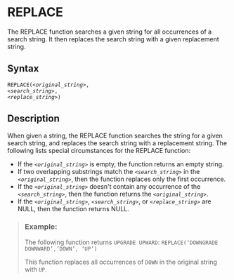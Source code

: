 <!-- loiod9cc50188ebf4a218aa96775b1eeb6b2 -->

# REPLACE

The REPLACE function searches a given string for all occurrences of a search string. It then replaces the search string with a given replacement string.



<a name="loiod9cc50188ebf4a218aa96775b1eeb6b2__section_tsk_mby_s4b"/>

## Syntax

<code>REPLACE(<i class="varname">&lt;original_string&gt;</i>, <i class="varname">&lt;search_string&gt;</i>, <i class="varname">&lt;replace_string&gt;</i>)</code> 



<a name="loiod9cc50188ebf4a218aa96775b1eeb6b2__section_usk_mby_s4b"/>

## Description

When given a string, the REPLACE function searches the string for a given search string, and replaces the search string with a replacement string. The following lists special circumstances for the REPLACE function:

-   If the <code><i class="varname">&lt;original_string&gt;</i></code> is empty, the function returns an empty string.
-   If two overlapping substrings match the <code><i class="varname">&lt;search_string&gt;</i></code> in the <code><i class="varname">&lt;original_string&gt;</i></code>, then the function replaces only the first occurrence.
-   If the <code><i class="varname">&lt;original_string&gt;</i></code> doesn't contain any occurrence of the <code><i class="varname">&lt;search_string&gt;</i></code>, then the function returns the <code><i class="varname">&lt;original_string&gt;</i></code>.
-   If the <code><i class="varname">&lt;original_string&gt;</i></code>, <code><i class="varname">&lt;search_string&gt;</i></code>, or <code><i class="varname">&lt;replace_string&gt;</i></code> are NULL, then the function returns NULL.



> ### Example:  
> The following function returns `UPGRADE UPWARD`: `REPLACE(‘DOWNGRADE DOWNWARD’,’DOWN’, ‘UP’)`
> 
> This function replaces all occurrences of `DOWN` in the original string with `UP`.

